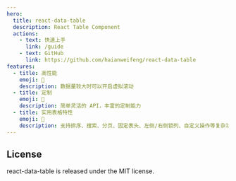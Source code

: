 ```yaml
---
hero:
  title: react-data-table
  description: React Table Component
  actions:
    - text: 快速上手
      link: /guide
    - text: GitHub
      link: https://github.com/haianweifeng/react-data-table
features:
  - title: 高性能
    emoji: 🚀
    description: 数据量较大时可以开启虚拟滚动
  - title: 定制
    emoji: 🎨
    description: 简单灵活的 API，丰富的定制能力
  - title: 实用表格特性
    emoji: 💎
    description: 支持排序、搜索、分页、固定表头、左侧/右侧锁列、自定义操作等复杂功能
---
```


## License

react-data-table is released under the MIT license.
